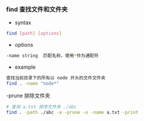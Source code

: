 ### find 查找文件和文件夹
- syntax
```bash
find [path] [options]
```
- options
```bash
-name string  匹配名称，使用*作为通配符
```
- example
```bash
查找当前目录下的所有以 node 开头的文件文件夹
find . -name "node*"
```
-prune 排除文件夹
```bash
# 查询 a.txt 排序文件夹 ./abc
find . -path ./abc -a -prune -o -name a.txt -print
```
